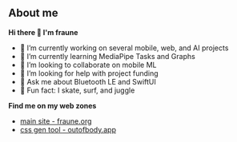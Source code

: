 ## About me

**Hi there 👋 I'm fraune**

- 🔭 I’m currently working on several mobile, web, and AI projects
- 🌱 I’m currently learning MediaPipe Tasks and Graphs
- 👯 I’m looking to collaborate on mobile ML
- 🤔 I’m looking for help with project funding
- 💬 Ask me about Bluetooth LE and SwiftUI
- 🤙 Fun fact: I skate, surf, and juggle

**Find me on my web zones**

- [main site - fraune.org](https://fraune.org)
- [css gen tool - outofbody.app](https://outofbody.app)
